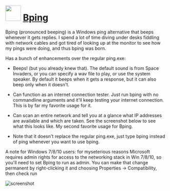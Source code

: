 ﻿# <img src="https://cdn.jsdelivr.net/gh/chtof/chocolatey-packages/manual/bping/bping.png" width="48" height="48"/> [Bping](https://chocolatey.org/packages/bping)

Bping (pronounced beeping) is a Windows ping alternative that beeps whenever it gets replies. I spend a lot of time diving under desks fiddling with network cables and got tired of looking up at the monitor to see how my pings were doing, and thus bping was born.

Has a bunch of enhancements over the regular ping.exe:

- Beeps! (but you already knew that). The default sound is from Space Invaders, or you can specify a wav file to play, or use the system speaker. By default it beeps when it gets a response, but it can also beep only when it doesn't.

- Can function as an internet connection tester. Just run bping with no commandline arguments and it'll keep testing your internet connection. This is by far my favorite usage for it.

- Can scan an entire network and tell you at a glance what IP addresses are available and which are taken. See the screenshot below to see what this looks like. My second favorite usage for Bping.

- Note that it doesn't replace the regular ping.exe, just type bping instead of ping whenever you want to use bping.

A note for Windows 7/8/10 users: for myseterious reasons Microsoft requires admin rights for access to the networking stack in Win 7/8/10, so you'll need to set Bping to run as admin. You can make that change permanent by right-clicking it and choosing Properties -> Compatibility, then check run

![screenshot](https://cdn.jsdelivr.net/gh/chtof/chocolatey-packages/manual/bping/screenshot.png)